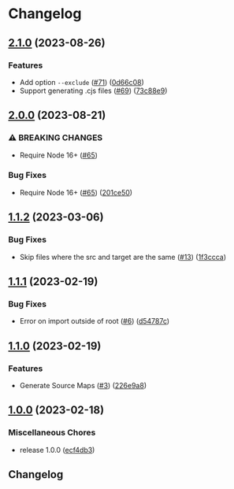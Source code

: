 # Changelog

## [2.1.0](https://github.com/streetsidesoftware/ts2mjs/compare/v2.0.0...v2.1.0) (2023-08-26)


### Features

* Add option `--exclude` ([#71](https://github.com/streetsidesoftware/ts2mjs/issues/71)) ([0d66c08](https://github.com/streetsidesoftware/ts2mjs/commit/0d66c086da16fdce562d6eaed8635ee9b7247032))
* Support generating .cjs files ([#69](https://github.com/streetsidesoftware/ts2mjs/issues/69)) ([73c88e9](https://github.com/streetsidesoftware/ts2mjs/commit/73c88e9e5f6eef4ce007e53afe3f9b95c1e5e196))

## [2.0.0](https://github.com/streetsidesoftware/ts2mjs/compare/v1.1.2...v2.0.0) (2023-08-21)


### ⚠ BREAKING CHANGES

* Require Node 16+ ([#65](https://github.com/streetsidesoftware/ts2mjs/issues/65))

### Bug Fixes

* Require Node 16+ ([#65](https://github.com/streetsidesoftware/ts2mjs/issues/65)) ([201ce50](https://github.com/streetsidesoftware/ts2mjs/commit/201ce50ddf02b721fd7c1255b9f80ecc9171661f))

## [1.1.2](https://github.com/streetsidesoftware/ts2mjs/compare/v1.1.1...v1.1.2) (2023-03-06)


### Bug Fixes

* Skip files where the src and target are the same ([#13](https://github.com/streetsidesoftware/ts2mjs/issues/13)) ([1f3ccca](https://github.com/streetsidesoftware/ts2mjs/commit/1f3ccca067e550df5601fc5821ffb1de25251e2f))

## [1.1.1](https://github.com/streetsidesoftware/ts2mjs/compare/v1.1.0...v1.1.1) (2023-02-19)


### Bug Fixes

* Error on import outside of root ([#6](https://github.com/streetsidesoftware/ts2mjs/issues/6)) ([d54787c](https://github.com/streetsidesoftware/ts2mjs/commit/d54787c368536c85172ca7e8397d86331679db43))

## [1.1.0](https://github.com/streetsidesoftware/ts2mjs/compare/v1.0.0...v1.1.0) (2023-02-19)


### Features

* Generate Source Maps ([#3](https://github.com/streetsidesoftware/ts2mjs/issues/3)) ([226e9a8](https://github.com/streetsidesoftware/ts2mjs/commit/226e9a8c28736901ec3765cc5aacb28669e8e30b))

## [1.0.0](https://github.com/streetsidesoftware/ts2mjs/compare/v1.0.1...v1.0.0) (2023-02-18)


### Miscellaneous Chores

* release 1.0.0 ([ecf4db3](https://github.com/streetsidesoftware/ts2mjs/commit/ecf4db3dab534b5490fb3f9f5720669419e704db))

## Changelog
